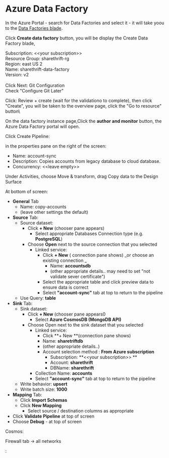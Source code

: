 # Azure Data Factory

In the Azure Portal - search for Data Factories  and select it - it will take yoou to the [Data Factories blade](https://portal.azure.com/#blade/HubsExtension/BrowseResource/resourceType/Microsoft.DataFactory%2FdataFactories).

Click **Create data factory** button, you will be display the Create Data Factory  blade,&#x20;

Subscription: <\<your subscription>>\
Resource Group: sharethrift-rg\
Region: east US 2\
Name: sharethrift-data-factory\
Version: v2\
\
Click Next: Git Configuration\
Check "Configure Git Later"

Click: Review + create (wait for the validationo to complete), then click "Create", you will be taken to the overview page, click the "Go to resource" button\


On the data factory instance page,Click the **author and monitor** button, the Azure Data Factory portal will open.

Click Create Pipeline:

in the properties pane on the right of the screen:

* Name: account-sync
* Description: Copies accounts from legacy database to cloud database.
* Concurrency: <\<leave empty>>

Under Activities, choose Move & transform,  drag Copy data to the Design Surface

At bottom of screen:

* **General** Tab
  * Name: copy-accounts
  * (leave other settings the default)
* **Source** Tab:
  * Source dataset:
    * Click **+ New** (chooser pane appears)
      * Select appropriate Databases Connection type (e.g. **PostgreSQL**)
    * Choose **Open** next to the source connection that you selected
      * Linked service:&#x20;
        * Click **+ New** ( connection pane shows) _or choose an existing connection _
          * Name: **accountsdb**
          * (other appropriate details.. may need to set "not validate sever certificate")
        * Select the appropriate table and click preview data to ensure data is correct
        * Select **"account-sync"** tab at top to return to the pipeline
  * &#x20;Use Query: **table**
* **Sink** Tab:
  * Sink dataset:
    * Click **+ New** (chooser pane appears0
      * Select **Azure CosmosDB (MongoDB API)**
    * Choose Open next to the sink dataset that you selected
      * Linked service:
        * Click **+ New **(connection pane shows)
        * Name: **sharetriftdb**
        * (other appropriate details..)
        * Account selection method : **From Azure subscription**
          * Subscription: **<\<your subscription>> **
          * Account: **sharethrift**
          * DBName: **sharethrift**
      * Collection Name: **accounts**
      * Select **"account-sync"** tab at top to return to the pipeline
  * Write behavior: **upsert**
  * Write batch size: **1000**
* **Mapping** Tab:
  * Click **Import Schemas**
  * Click **New Mapping**
    * Select source / destination columns as appropriate
* Click **Validate Pipeline** at top of screen
* Choose **Debug** - at top of screen



Cosmos:

Firewall tab -> all networks









:
